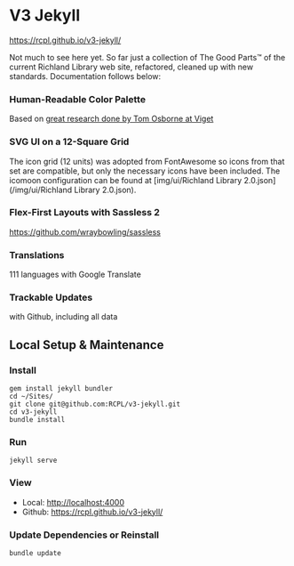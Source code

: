 # V3 Jekyll

https://rcpl.github.io/v3-jekyll/

Not much to see here yet. So far just a collection of The Good Parts™ of the current Richland Library web site, refactored, cleaned up with new standards. Documentation follows below:

### Human-Readable Color Palette
Based on [great research done by Tom Osborne at Viget](https://www.viget.com/articles/naming-colors)

### SVG UI on a 12-Square Grid
The icon grid (12 units) was adopted from FontAwesome so icons from that set are compatible, but only the necessary icons have been included. The icomoon configuration can be found at [img/ui/Richland Library 2.0.json](/img/ui/Richland Library 2.0.json).

### Flex-First Layouts with Sassless 2
https://github.com/wraybowling/sassless

### Translations
111 languages with Google Translate

### Trackable Updates
with Github, including all data

## Local Setup & Maintenance

### Install
```
gem install jekyll bundler
cd ~/Sites/
git clone git@github.com:RCPL/v3-jekyll.git
cd v3-jekyll
bundle install
```

### Run
```
jekyll serve
```

### View
 - Local: [http://localhost:4000](http://localhost:4000)
 - Github: https://rcpl.github.io/v3-jekyll/

### Update Dependencies or Reinstall
```
bundle update
```
